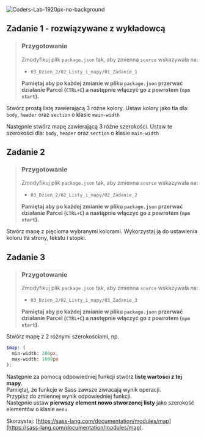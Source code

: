 ![Coders-Lab-1920px-no-background](https://user-images.githubusercontent.com/30623667/104709394-2cabee80-571f-11eb-9518-ea6a794e558e.png)


## Zadanie 1 - rozwiązywane z wykładowcą

> ### Przygotowanie
> Zmodyfikuj plik `package.json` tak, aby zmienna `source` wskazywała na:
> -  `03_Dzien_2/02_Listy_i_mapy/01_Zadanie_1`
>
> **Pamiętaj aby po każdej zmianie w pliku `package.json` przerwać działanie Parcel (`CTRL+C`) a następnie włączyć go z powrotem (`npm start`).**

Stwórz prostą listę zawierającą 3 różne kolory. Ustaw kolory jako tla dla: `body`, `header` oraz `section` o klasie `main-width`

Następnie stwórz mapę zawierającą 3 różne szerokości.  Ustaw te szerokości dla: `body`, `header` oraz `section` o klasie `main-width`



## Zadanie 2

> ### Przygotowanie
> Zmodyfikuj plik `package.json` tak, aby zmienna `source` wskazywała na:
> -  `03_Dzien_2/02_Listy_i_mapy/02_Zadanie_2`
>
> **Pamiętaj aby po każdej zmianie w pliku `package.json` przerwać działanie Parcel (`CTRL+C`) a następnie włączyć go z powrotem (`npm start`).**

Stwórz mapę z pięcioma wybranymi kolorami. Wykorzystaj ją do ustawienia koloru tła strony, tekstu i stopki.



## Zadanie 3

> ### Przygotowanie
> Zmodyfikuj plik `package.json` tak, aby zmienna `source` wskazywała na:
> -  `03_Dzien_2/02_Listy_i_mapy/03_Zadanie_3`
>
> **Pamiętaj aby po każdej zmianie w pliku `package.json` przerwać działanie Parcel (`CTRL+C`) a następnie włączyć go z powrotem (`npm start`).**

Stwórz mapę z 2 różnymi szerokościami, np.

```scss
$map: (
  min-width: 200px,
  max-width: 1000px
);
```

Następnie za pomocą odpowiedniej funkcji stwórz **listę wartości z tej mapy**.  
Pamiętaj, że funkcje w Sass zawsze zwracają wynik operacji.  
Przypisz do zmiennej wynik odpowiedniej funkcji.  
Następnie ustaw **pierwszy element nowo stworzonej listy** jako szerokość elementów o klasie `menu`.

Skorzystaj: [https://sass-lang.com/documentation/modules/map](https://sass-lang.com/documentation/modules/map).

